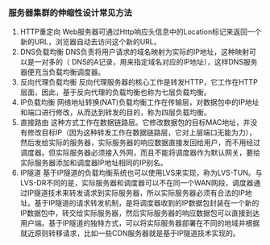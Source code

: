 ### 服务器集群的伸缩性设计常见方法

1. HTTP重定向 
Web服务器可通过Http响应头信息中的Location标记来返回一个新的URL，浏览器自动去访问这个新的URL。
2. DNS负载均衡
DNS负责将用户请求的域名映射为实际的IP地址，这种映射可以是一对多的（ DNS的A记录，用来指定域名对应的IP地址），这样DNS服务器便充当负载均衡调度器。
3. 反向代理负载均衡
反向代理服务器的核心工作是转发HTTP，它工作在HTTP层面，因此，基于反向代理的负载均衡也称为七层负载均衡。
4. IP负载均衡
网络地址转换(NAT)负载均衡工作在传输层，对数据包中的IP地址和端口进行修改，从而达到转发的目的，称为四层负载均衡。 
5. 直接路由
这种方式工作在数据链路层。它修改数据包的目标MAC地址，并没有修改目标IP（因为这种转发工作在数据链路层，它对上层端口无能为力），然后发给实际的服务器，实际服务器的响应数据直接发回给用户，而不用经过调度器。但实际服务器必须接入外网，而且不能将调度器作为默认网关，要给实际服务器添加和调度器IP地址相同的IP别名。
6. IP隧道
基于IP隧道的负载均衡系统也可以使用LVS来实现，称为LVS-TUN。与LVS-DR不同的是，实际服务器和调度器可以不在同一个WAN网段，调度器通过IP隧道技术来转发请求到实际服务器，所以实际服务器必须有合法的IP地址。基于IP隧道的请求转发机制，是将调度器收到的IP数据包封装在一个新的IP数据包中，转交给实际服务器，然后实际服务器的响应数据包可以直接到达用户端。基于IP隧道的独特方式，可以将实际服务器部署在不同的地域并根据就近原则转移请求，比如一些CDN服务器就是基于IP隧道技术实现的。
